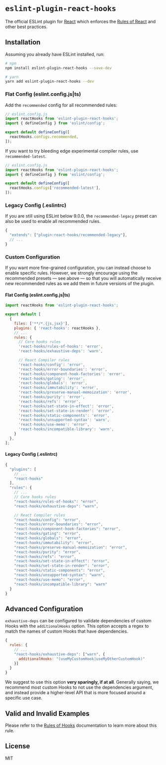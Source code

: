 # `eslint-plugin-react-hooks`

The official ESLint plugin for [React](https://react.dev) which enforces the [Rules of React](https://react.dev/reference/eslint-plugin-react-hooks) and other best practices.

## Installation

Assuming you already have ESLint installed, run:

```sh
# npm
npm install eslint-plugin-react-hooks --save-dev

# yarn
yarn add eslint-plugin-react-hooks --dev
```

### Flat Config (eslint.config.js|ts)

Add the `recommended` config for all recommended rules:

```js
// eslint.config.js
import reactHooks from 'eslint-plugin-react-hooks';
import { defineConfig } from 'eslint/config';

export default defineConfig([
  reactHooks.configs.recommended,
]);
```

If you want to try bleeding edge experimental compiler rules, use `recommended-latest`.

```js
// eslint.config.js
import reactHooks from 'eslint-plugin-react-hooks';
import { defineConfig } from 'eslint/config';

export default defineConfig([
  reactHooks.configs['recommended-latest'],
]);
```

### Legacy Config (.eslintrc)

If you are still using ESLint below 9.0.0, the `recommended-legacy` preset can also be used to enable all recommended rules.

```js
{
  "extends": ["plugin:react-hooks/recommended-legacy"],
  // ...
}

```

### Custom Configuration

If you want more fine-grained configuration, you can instead choose to enable specific rules. However, we strongly encourage using the recommended presets — see above — so that you will automatically receive new recommended rules as we add them in future versions of the plugin.

#### Flat Config (eslint.config.js|ts)

```js
import reactHooks from 'eslint-plugin-react-hooks';

export default [
  {
    files: ['**/*.{js,jsx}'],
    plugins: { 'react-hooks': reactHooks },
    // ...
    rules: {
      // Core hooks rules
      'react-hooks/rules-of-hooks': 'error',
      'react-hooks/exhaustive-deps': 'warn',

      // React Compiler rules
      'react-hooks/config': 'error',
      'react-hooks/error-boundaries': 'error',
      'react-hooks/component-hook-factories': 'error',
      'react-hooks/gating': 'error',
      'react-hooks/globals': 'error',
      'react-hooks/immutability': 'error',
      'react-hooks/preserve-manual-memoization': 'error',
      'react-hooks/purity': 'error',
      'react-hooks/refs': 'error',
      'react-hooks/set-state-in-effect': 'error',
      'react-hooks/set-state-in-render': 'error',
      'react-hooks/static-components': 'error',
      'react-hooks/unsupported-syntax': 'warn',
      'react-hooks/use-memo': 'error',
      'react-hooks/incompatible-library': 'warn',
    }
  },
];
```

#### Legacy Config (.eslintrc)
```js
{
  "plugins": [
    // ...
    "react-hooks"
  ],
  "rules": {
    // ...
    // Core hooks rules
    "react-hooks/rules-of-hooks": "error",
    "react-hooks/exhaustive-deps": "warn",

    // React Compiler rules
    "react-hooks/config": "error",
    "react-hooks/error-boundaries": "error",
    "react-hooks/component-hook-factories": "error",
    "react-hooks/gating": "error",
    "react-hooks/globals": "error",
    "react-hooks/immutability": "error",
    "react-hooks/preserve-manual-memoization": "error",
    "react-hooks/purity": "error",
    "react-hooks/refs": "error",
    "react-hooks/set-state-in-effect": "error",
    "react-hooks/set-state-in-render": "error",
    "react-hooks/static-components": "error",
    "react-hooks/unsupported-syntax": "warn",
    "react-hooks/use-memo": "error",
    "react-hooks/incompatible-library": "warn"
  }
}
```

## Advanced Configuration

`exhaustive-deps` can be configured to validate dependencies of custom Hooks with the `additionalHooks` option.
This option accepts a regex to match the names of custom Hooks that have dependencies.

```js
{
  rules: {
    // ...
    "react-hooks/exhaustive-deps": ["warn", {
      additionalHooks: "(useMyCustomHook|useMyOtherCustomHook)"
    }]
  }
}
```

We suggest to use this option **very sparingly, if at all**. Generally saying, we recommend most custom Hooks to not use the dependencies argument, and instead provide a higher-level API that is more focused around a specific use case.

## Valid and Invalid Examples

Please refer to the [Rules of Hooks](https://react.dev/reference/rules/rules-of-hooks) documentation to learn more about this rule.

## License

MIT

